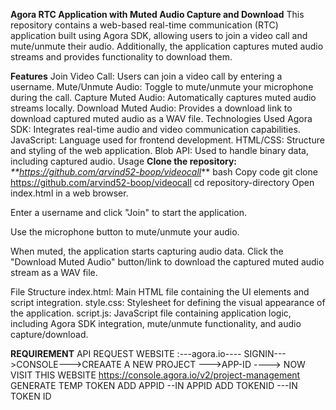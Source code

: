 **Agora RTC Application with Muted Audio Capture and Download**
This repository contains a web-based real-time communication (RTC) application built using Agora SDK, allowing users to join a video call and mute/unmute their audio. Additionally, the application captures muted audio streams and provides functionality to download them.

**Features**
Join Video Call: Users can join a video call by entering a username.
Mute/Unmute Audio: Toggle to mute/unmute your microphone during the call.
Capture Muted Audio: Automatically captures muted audio streams locally.
Download Muted Audio: Provides a download link to download captured muted audio as a WAV file.
Technologies Used
Agora SDK: Integrates real-time audio and video communication capabilities.
JavaScript: Language used for frontend development.
HTML/CSS: Structure and styling of the web application.
Blob API: Used to handle binary data, including captured audio.
Usage
**Clone the repository:**
_**https://github.com/arvind52-boop/videocall_**
bash
Copy code
git clone https://github.com/arvind52-boop/videocall
cd repository-directory
Open index.html in a web browser.

Enter a username and click "Join" to start the application.

Use the microphone button to mute/unmute your audio.

When muted, the application starts capturing audio data. Click the "Download Muted Audio" button/link to download the captured muted audio stream as a WAV file.

File Structure
index.html: Main HTML file containing the UI elements and script integration.
style.css: Stylesheet for defining the visual appearance of the application.
script.js: JavaScript file containing application logic, including Agora SDK integration, mute/unmute functionality, and audio capture/download.



**REQUIREMENT**
API REQUEST 
WEBSITE :---agora.io----
SIGNIN--->CONSOLE--->CREAATE A NEW PROJECT --->APP-ID ---->
NOW VISIT THIS WEBSITE 
https://console.agora.io/v2/project-management
GENERATE TEMP TOKEN
ADD APPID --IN APPID
ADD TOKENID ---IN TOKEN ID
